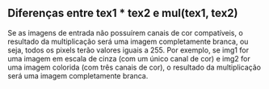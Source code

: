 <h2>Diferenças entre tex1 * tex2 e mul(tex1, tex2)</h2>

<p>Se as imagens de entrada não possuírem canais de cor compatíveis, o resultado da multiplicação será uma imagem completamente branca, ou seja, todos os pixels terão valores iguais a 255. Por exemplo, se img1 for uma imagem em escala de cinza (com um único canal de cor) e img2 for uma imagem colorida (com três canais de cor), o resultado da multiplicação será uma imagem completamente branca.</p>

